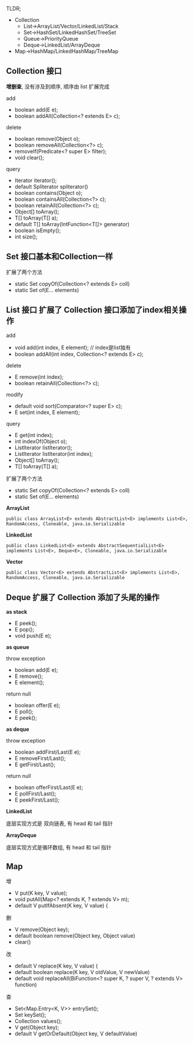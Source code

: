TLDR;

- Collection
    - List->ArrayList/Vector/LinkedList/Stack
    - Set->HashSet/LinkedHashSet/TreeSet
    - Queue->PriorityQueue
    - Deque->LinkedList/ArrayDeque
- Map->HashMap/LinkedHashMap/TreeMap

## Collection 接口

**增删查**, 没有涉及到顺序, 顺序由 list 扩展完成

add
- boolean add(E e);
- boolean addAll(Collection<? extends E> c);

delete
- boolean remove(Object o);
- boolean removeAll(Collection<?> c);
- removeIf(Predicate<? super E> filter);
- void clear();

query
- Iterator<E> iterator();
- default Spliterator<E> spliterator()
- boolean contains(Object o);
- boolean containsAll(Collection<?> c);
- boolean retainAll(Collection<?> c);
- Object[] toArray();
- <T> T[] toArray(T[] a);
- default <T> T[] toArray(IntFunction<T[]> generator)
- boolean isEmpty();
- int size();

## Set 接口基本和Collection一样

扩展了两个方法

- static <E> Set<E> copyOf(Collection<? extends E> coll)
- static <E> Set<E> of(E... elements)

## List 接口 扩展了 Collection 接口添加了index相关操作

add
- void add(int index, E element);  // index是list独有
- boolean addAll(int index, Collection<? extends E> c);

delete
- E remove(int index);
- boolean retainAll(Collection<?> c);

modify
- default void sort(Comparator<? super E> c);
- E set(int index, E element);

query
- E get(int index);
- int indexOf(Object o);
- ListIterator<E> listIterator();
- ListIterator<E> listIterator(int index);
- Object[] toArray();
- <T> T[] toArray(T[] a);

扩展了两个方法

- static <E> Set<E> copyOf(Collection<? extends E> coll)
- static <E> Set<E> of(E... elements)

**ArrayList**

`public class ArrayList<E> extends AbstractList<E>
implements List<E>, RandomAccess, Cloneable, java.io.Serializable
`

**LinkedList**

`public class LinkedList<E>
extends AbstractSequentialList<E>
implements List<E>, Deque<E>, Cloneable, java.io.Serializable
`

**Vector**

`public class Vector<E>
extends AbstractList<E>
implements List<E>, RandomAccess, Cloneable, java.io.Serializable
`

## Deque 扩展了 Collection 添加了头尾的操作

**as stack**

- E peek();
- E pop();
- void push(E e);


**as queue**

throw exception

- boolean add(E e);
- E remove();
- E element();

return null

- boolean offer(E e);
- E poll();
- E peek();

**as deque**

throw exception

- boolean addFirst/Last(E e);
- E removeFirst/Last();
- E getFirst/Last();

return null

- boolean offerFirst/Last(E e);
- E pollFirst/Last();
- E peekFirst/Last();

**LinkedList**

底层实现方式是 双向链表, 有 head 和 tail 指针

**ArrayDeque**

底层实现方式是循环数组, 有 head 和 tail 指针

## Map

增
- V put(K key, V value);
- void putAll(Map<? extends K, ? extends V> m);
- default V putIfAbsent(K key, V value) {

删
- V remove(Object key);
- default boolean remove(Object key, Object value)
- clear()

改
- default V replace(K key, V value) {
- default boolean replace(K key, V oldValue, V newValue)
- default void replaceAll(BiFunction<? super K, ? super V, ? extends V> function)

查
- Set<Map.Entry<K, V>> entrySet();
- Set<K> keySet();
- Collection<V> values();
- V get(Object key);
- default V getOrDefault(Object key, V defaultValue)
